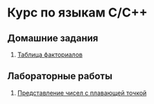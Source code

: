 # Курс по языкам C/C++  

## Домашние задания  
1. [Таблица факториалов](https://github.com/solonitski/my-study-at-ITMO/tree/main/cpp-course/HWs/HW1)  


## Лабораторные работы  
1. [Представление чисел с плавающей точкой](https://github.com/solonitski/my-study-at-ITMO/tree/main/cpp-course/Labs/Lab1)  